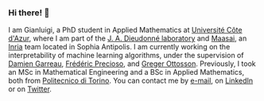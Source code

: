 ### Hi there! 👋
I am Gianluigi, a PhD student in Applied Mathematics at [Université Côte d'Azur](https://univ-cotedazur.fr), where I am part of the [J. A. Dieudonné laboratory](https://math.unice.fr/) and [Maasai](https://team.inria.fr/maasai), an [Inria](https://inria.fr) team located in Sophia Antipolis.
I am currently working on the interpretability of machine learning algorithms, under the supervision of [Damien Garreau](https://sites.google.com/view/damien-garreau/home), [Frédéric Precioso](https://www.i3s.unice.fr/~precioso), and [Greger Ottosson](https://fr.linkedin.com/in/gregerottosson).
Previously, I took an MSc in Mathematical Engineering and a BSc in Applied Mathematics, both from [Politecnico di Torino](https://www.polito.it/).
You can contact me by [e-mail](mailto:gianluigi.lopardo@inria.fr), on [LinkedIn](https://www.linkedin.com/in/gianluigilopardo/) or on [Twitter](https://twitter.com/gl_lopardo).
